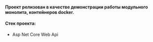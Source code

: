 #### Проект релизован в качестве демонстрации работы модульного монолита, контейнеров docker.
#### Стек проекта:
+ Asp Net Core Web Api
